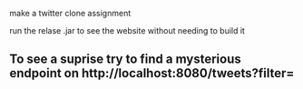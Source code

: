 make a twitter clone assignment

run the relase .jar to see the website without needing to build it


## To see a suprise try to find a mysterious endpoint on http://localhost:8080/tweets?filter=
